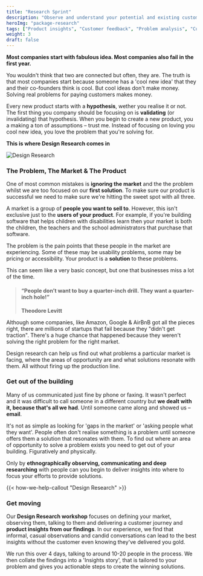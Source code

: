 ```yaml
---
title: "Research Sprint"
description: "Observe and understand your potential and existing customers. Get closer to your audience and find out what they want."
heroImg: "package-research"
tags: ["Product insights", "Customer feedback", "Problem analysis", "Customer Journey"]
weight: 3
draft: false
---
```

**Most companies start with fabulous idea. Most companies also fail in the first year.** 

You wouldn't think that two are connected but often, they are. The truth is that most companies start because someone has a 'cool new idea' that they and their co-founders think is cool. But cool ideas don't make money. Solving real problems for paying customers makes money.

Every new product starts with a **hypothesis**, wether you realise it or not. The first thing you company should be focusing on is **validating** (or invalidating) that hypothesis. When you begin to create a new product, you a making a ton of assumptions – trust me. Instead of focusing on loving you cool new idea, you love the problem that you're solving for.

**This is where Design Research comes in**

<div class="full-width"><img class="lazyload" data-src="/images/package-research.png" data-srcset="/images/package-research@2x.png 800w" alt="Design Research" /></div>

### The Problem, The Market & The Product
One of most common mistakes is **ignoring the market** and the the problem whilst we are too focused on our **first solution**. To make sure our product is successful we need to make sure we're hitting the sweet spot with all three.

A market is a group of **people you want to sell to**. However, this isn't exclusive just to the **users of your product**. For example, if you're building software that helps children with disabilities learn then your market is both the children, the teachers and the school administrators that purchase that software.

The problem is the pain points that these people in the market are experiencing. Some of these may be usability problems, some may be pricing or accessibility. Your product is a **solution** to these problems. 

This can seem like a very basic concept, but one that businesses miss a lot of the time.
<div class="full-width">
<blockquote class="lg">
  <h4>“People don’t want to buy a quarter-inch drill. They want a quarter-inch hole!”</h4>
  <div class="author">
    <p><strong>Theodore Levitt</strong></p>
  </div>
</blockquote>
</div>

Although some companies, like Amazon, Google & AirBnB got all the pieces right, there are millions of startups that fail because they "didn't get traction". There's a huge chance that happened because they weren't solving the right problem for the right market. 

Design research can help us find out what problems a particular market is facing, where the areas of opportunity are and what solutions resonate with them. All without firing up the production line.

### Get out of the building
Many of us communicated just fine by phone or faxing. It wasn't perfect and it was difficult to call someone in a different country but **we dealt with it, because that's all we had**. Until someone came along and showed us – **email**. 

It's not as simple as looking for 'gaps in the market' or 'asking people what they want'. People often don't realise something is a problem until someone offers them a solution that resonates with them. To find out where an area of opportunity to solve a problem exists you need to get out of your building. Figuratively and physically. 

Only by **ethnographically observing, communicating and deep researching** with people can you begin to deliver insights into where to focus your efforts to provide solutions.

{{< how-we-help-callout "Design Research" >}}

### Get moving
Our **Design Research workshop** focuses on defining your market, observing them, talking to them and delivering a customer journey and **product insights from our findings**. In our experience, we find that informal, casual observations and candid conversations can lead to the best insights without the customer even knowing they've delivered you gold.

We run this over 4 days, talking to around 10-20 people in the process. We then collate the findings into a 'Insights story', that is tailored to your problem and gives you actionable steps to create the winning solutions.






